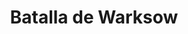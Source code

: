 ﻿---
title: "Batalla de Warksow"
permalink: periodes_484.html
layout: periode
dataInici: 1678-01-18
sidebar: periodes
pares:
  - 478:
    title: "Guerra Escanesa"
    dataInici: "(1675)"
    dataFi: "(1679)"

fills:
jocsPrincipals:
jocsEscenaris:
jocsEpoca:
  - title: "Nothing Gained But Glory"
    bggId: 39019
    escenari: "Warksow"

jocsEpocaEscenaris:
---
